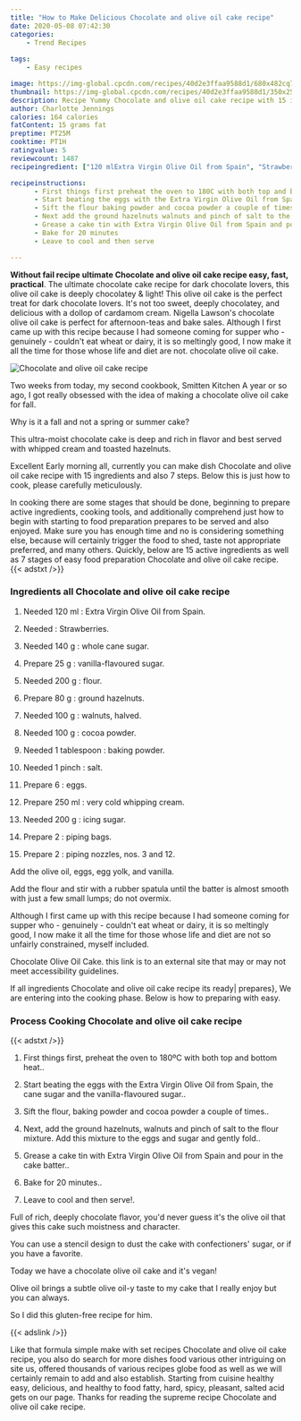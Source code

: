 ```yaml
---
title: "How to Make Delicious Chocolate and olive oil cake recipe"
date: 2020-05-08 07:42:30
categories:
    - Trend Recipes
    
tags:
    - Easy recipes

image: https://img-global.cpcdn.com/recipes/40d2e3ffaa9588d1/680x482cq70/chocolate-and-olive-oil-cake-recipe-recipe-main-photo.jpg
thumbnail: https://img-global.cpcdn.com/recipes/40d2e3ffaa9588d1/350x250cq70/chocolate-and-olive-oil-cake-recipe-recipe-main-photo.jpg
description: Recipe Yummy Chocolate and olive oil cake recipe with 15 ingredients and 7 stages of easy cooking.
author: Charlotte Jennings
calories: 164 calories
fatContent: 15 grams fat
preptime: PT25M
cooktime: PT1H
ratingvalue: 5
reviewcount: 1487
recipeingredient: ["120 mlExtra Virgin Olive Oil from Spain", "Strawberries", "140 gwhole cane sugar", "25 gvanillaflavoured sugar", "200 gflour", "80 gground hazelnuts", "100 gwalnuts halved", "100 gcocoa powder", "1 tablespoonbaking powder", "1 pinchsalt", "6eggs", "250 mlvery cold whipping cream", "200 gicing sugar", "2piping bags", "2piping nozzles nos 3 and 12"]

recipeinstructions: 
      - First things first preheat the oven to 180C with both top and bottom heat 
      - Start beating the eggs with the Extra Virgin Olive Oil from Spain the cane sugar and the vanillaflavoured sugar 
      - Sift the flour baking powder and cocoa powder a couple of times 
      - Next add the ground hazelnuts walnuts and pinch of salt to the flour mixture Add this mixture to the eggs and sugar and gently fold 
      - Grease a cake tin with Extra Virgin Olive Oil from Spain and pour in the cake batter 
      - Bake for 20 minutes 
      - Leave to cool and then serve

---
```




**Without fail recipe ultimate Chocolate and olive oil cake recipe easy, fast, practical**. The ultimate chocolate cake recipe for dark chocolate lovers, this olive oil cake is deeply chocolatey &amp; light! This olive oil cake is the perfect treat for dark chocolate lovers. It&#39;s not too sweet, deeply chocolatey, and delicious with a dollop of cardamom cream. Nigella Lawson&#39;s chocolate olive oil cake is perfect for afternoon-teas and bake sales. Although I first came up with this recipe because I had someone coming for supper who -genuinely - couldn&#39;t eat wheat or dairy, it is so meltingly good, I now make it all the time for those whose life and diet are not. chocolate olive oil cake.


![Chocolate and olive oil cake recipe](https://img-global.cpcdn.com/recipes/40d2e3ffaa9588d1/680x482cq70/chocolate-and-olive-oil-cake-recipe-recipe-main-photo.jpg "Chocolate and olive oil cake recipe")



Two weeks from today, my second cookbook, Smitten Kitchen A year or so ago, I got really obsessed with the idea of making a chocolate olive oil cake for fall.

Why is it a fall and not a spring or summer cake?

This ultra-moist chocolate cake is deep and rich in flavor and best served with whipped cream and toasted hazelnuts.


Excellent Early morning all, currently you can make dish Chocolate and olive oil cake recipe with 15 ingredients and also 7 steps. Below this is just how to cook, please carefully meticulously.

In cooking there are some stages that should be done, beginning to prepare active ingredients, cooking tools, and additionally comprehend just how to begin with starting to food preparation prepares to be served and also enjoyed. Make sure you has enough time and no is considering something else, because will certainly trigger the food to shed, taste not appropriate preferred, and many others. Quickly, below are 15 active ingredients as well as 7 stages of easy food preparation Chocolate and olive oil cake recipe.
{{< adstxt />}}

### Ingredients all Chocolate and olive oil cake recipe


1. Needed 120 ml : Extra Virgin Olive Oil from Spain.

1. Needed  : Strawberries.

1. Needed 140 g : whole cane sugar.

1. Prepare 25 g : vanilla-flavoured sugar.

1. Needed 200 g : flour.

1. Prepare 80 g : ground hazelnuts.

1. Needed 100 g : walnuts, halved.

1. Needed 100 g : cocoa powder.

1. Needed 1 tablespoon : baking powder.

1. Needed 1 pinch : salt.

1. Prepare 6 : eggs.

1. Prepare 250 ml : very cold whipping cream.

1. Needed 200 g : icing sugar.

1. Prepare 2 : piping bags.

1. Prepare 2 : piping nozzles, nos. 3 and 12.


Add the olive oil, eggs, egg yolk, and vanilla.

Add the flour and stir with a rubber spatula until the batter is almost smooth with just a few small lumps; do not overmix.

Although I first came up with this recipe because I had someone coming for supper who - genuinely - couldn&#39;t eat wheat or dairy, it is so meltingly good, I now make it all the time for those whose life and diet are not so unfairly constrained, myself included.

Chocolate Olive Oil Cake. this link is to an external site that may or may not meet accessibility guidelines.


If all ingredients Chocolate and olive oil cake recipe its ready| prepares}, We are entering into the cooking phase. Below is how to preparing with easy.

### Process Cooking Chocolate and olive oil cake recipe

{{< adstxt />}}


1. First things first, preheat the oven to 180ºC with both top and bottom heat..



1. Start beating the eggs with the Extra Virgin Olive Oil from Spain, the cane sugar and the vanilla-flavoured sugar..



1. Sift the flour, baking powder and cocoa powder a couple of times.​.



1. Next, add the ground hazelnuts, walnuts and pinch of salt to the flour mixture. Add this mixture to the eggs and sugar and gently fold..



1. Grease a cake tin with Extra Virgin Olive Oil from Spain and pour in the cake batter..



1. Bake for 20 minutes..



1. Leave to cool and then serve!.




Full of rich, deeply chocolate flavor, you&#39;d never guess it&#39;s the olive oil that gives this cake such moistness and character.

You can use a stencil design to dust the cake with confectioners&#39; sugar, or if you have a favorite.

Today we have a chocolate olive oil cake and it&#39;s vegan!

Olive oil brings a subtle olive oil-y taste to my cake that I really enjoy but you can always.

So I did this gluten-free recipe for him.


{{< adslink />}}

Like that formula simple make with set recipes Chocolate and olive oil cake recipe, you also do search for more dishes food various other intriguing on site us, offered thousands of various recipes globe food as well as we will certainly remain to add and also establish. Starting from cuisine healthy easy, delicious, and healthy to food fatty, hard, spicy, pleasant, salted acid gets on our page. Thanks for reading the supreme recipe Chocolate and olive oil cake recipe.
